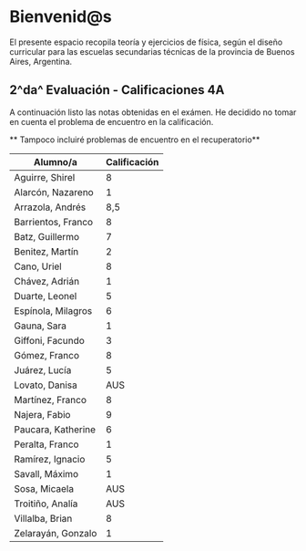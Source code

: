 # Bienvenid@s

El presente espacio recopila teoría y ejercicios de física, según el diseño curricular para las escuelas secundarias técnicas de la provincia de Buenos Aires, Argentina. 

[Energia]: <> ($$\bbox[15px,border:2px solid grey] {E = m \cdot c^2}$$)

[Emojis]: <> (:airplane: :bulb: :satellite: :earth_americas: :star: :radio: :rocket: :clock3: :triangular_ruler: :musical_note: :blue_car: :computer: :soccer: :apple: :person_running: :fire: :snowflake: :tv: :bus: :closed_book: :pencil2: :iphone: :thermometer: :calendar: :gem: :champagne: :rainbow:)

## 2^da^ Evaluación - Calificaciones 4A
A continuación listo las notas obtenidas en el exámen. He decidido no tomar en cuenta el problema de encuentro en la calificación. 

** Tampoco incluiré problemas de encuentro en el recuperatorio**

| Alumno/a           | Calificación |
| ------------------ | ------------ |
| Aguirre, Shirel    | 8            |
| Alarcón, Nazareno  | 1            |
| Arrazola, Andrés   | 8,5          |
| Barrientos, Franco | 8            |
| Batz, Guillermo    | 7            |
| Benitez, Martín    | 2            |
| Cano, Uriel        | 8            |
| Chávez, Adrián     | 1            |
| Duarte, Leonel     | 5            |
| Espínola, Milagros | 6            |
| Gauna, Sara        | 1            |
| Giffoni, Facundo   | 3            |
| Gómez, Franco      | 8            |
| Juárez, Lucía      | 5            |
| Lovato, Danisa     | AUS          |
| Martínez, Franco   | 8            |
| Najera, Fabio      | 9            |
| Paucara, Katherine | 6            |
| Peralta, Franco    | 1            |
| Ramírez, Ignacio   | 5            |
| Savall, Máximo     | 1            |
| Sosa, Micaela      | AUS          |
| Troitiño, Analía   | AUS          |
| Villalba, Brian    | 8            |
| Zelarayán, Gonzalo | 1            |

[Comentarios]: <> (https://stackoverflow.com/questions/4823468/comments-in-markdown)

[Sintaxis Latex]: <> (https://math.meta.stackexchange.com/questions/5020/mathjax-basic-tutorial-and-quick-reference)